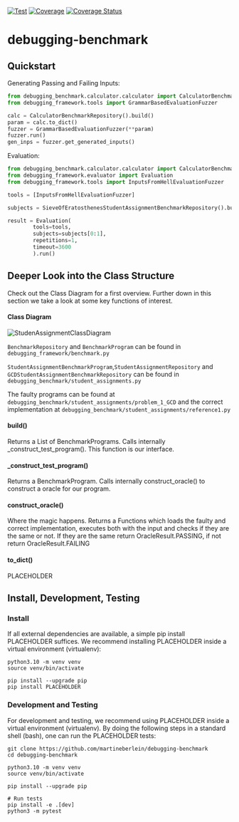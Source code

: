 [![Test](https://github.com/martineberlein/debugging-benchmark/actions/workflows/tests.yml/badge.svg)](https://github.com/martineberlein/debugging-benchmark/actions/workflows/tests.yml)
[![Coverage](https://github.com/martineberlein/debugging-benchmark/actions/workflows/coverage.yml/badge.svg)](https://github.com/martineberlein/debugging-benchmark/actions/workflows/coverage.yml)
[![Coverage Status](https://coveralls.io/repos/github/martineberlein/debugging-benchmark/badge.svg?branch=actions)](https://coveralls.io/github/martineberlein/debugging-benchmark?branch=actions)

# debugging-benchmark

## Quickstart 

Generating Passing and Failing Inputs:

```python 
from debugging_benchmark.calculator.calculator import CalculatorBenchmarkRepository
from debugging_framework.tools import GrammarBasedEvaluationFuzzer

calc = CalculatorBenchmarkRepository().build()
param = calc.to_dict()
fuzzer = GrammarBasedEvaluationFuzzer(**param)
fuzzer.run()
gen_inps = fuzzer.get_generated_inputs()
``` 

Evaluation:

```python 
from debugging_benchmark.calculator.calculator import CalculatorBenchmarkRepository
from debugging_framework.evaluator import Evaluation
from debugging_framework.tools import InputsFromHellEvaluationFuzzer

tools = [InputsFromHellEvaluationFuzzer]

subjects = SieveOfEratosthenesStudentAssignmentBenchmarkRepository().build()

result = Evaluation(
        tools=tools, 
        subjects=subjects[0:1],
        repetitions=1, 
        timeout=3600
        ).run()
``` 


## Deeper Look into the Class Structure

Check out the Class Diagram for a first overview. Further down in this section we take a look at some key functions of interest.

#### Class Diagram
![StudenAssignmentClassDiagram](https://github.com/martineberlein/debugging-benchmark/assets/82182021/2e5fb169-02b1-444d-9c2e-ba6793f97535)


`BenchmarkRepository` and `BenchmarkProgram` can be found in `debugging_framework/benchmark.py`

`StudentAssignmentBenchmarkProgram`,`StudentAssignmentRepository` and `GCDStudentAssignmentBenchmarkRepository` can be found in `debugging_benchmark/student_assignments.py`

The faulty programs can be found at `debugging_benchmark/student_assignments/problem_1_GCD` and the correct implementation at `debugging_benchmark/student_assignments/reference1.py`

#### build()

Returns a List of BenchmarkPrograms. Calls internally _construct_test_program(). This function is our interface.

#### _construct_test_program()

Returns a BenchmarkProgram. Calls internally construct_oracle() to construct a oracle for our program.

#### construct_oracle()

Where the magic happens.
Returns a Functions which loads the faulty and correct implementation, executes both with the input and checks if they are the same or not. If they are the same return OracleResult.PASSING, if not return OracleResult.FAILING 

#### to_dict()

PLACEHOLDER

## Install, Development, Testing
### Install

If all external dependencies are available, a simple pip install PLACEHOLDER suffices.
We recommend installing PLACEHOLDER inside a virtual environment (virtualenv):

```
python3.10 -m venv venv
source venv/bin/activate

pip install --upgrade pip
pip install PLACEHOLDER
```

### Development and Testing

For development and testing, we recommend using PLACEHOLDER inside a virtual environment (virtualenv).
By doing the following steps in a standard shell (bash), one can run the PLACEHOLDER tests:

```
git clone https://github.com/martineberlein/debugging-benchmark
cd debugging-benchmark

python3.10 -m venv venv
source venv/bin/activate

pip install --upgrade pip

# Run tests
pip install -e .[dev]
python3 -m pytest
```